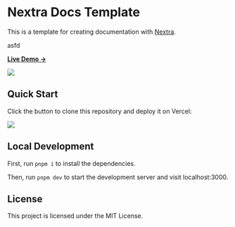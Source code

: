 # Nextra Docs Template

This is a template for creating documentation with [Nextra](https://nextra.site).

asfd

[**Live Demo →**](https://nextra-docs-template.vercel.app)

![](.github/screenshot.png)

## Quick Start

Click the button to clone this repository and deploy it on Vercel:

![](https://vercel.com/button)

## Local Development

First, run `pnpm i` to install the dependencies.

Then, run `pnpm dev` to start the development server and visit localhost:3000.

## License

This project is licensed under the MIT License.
